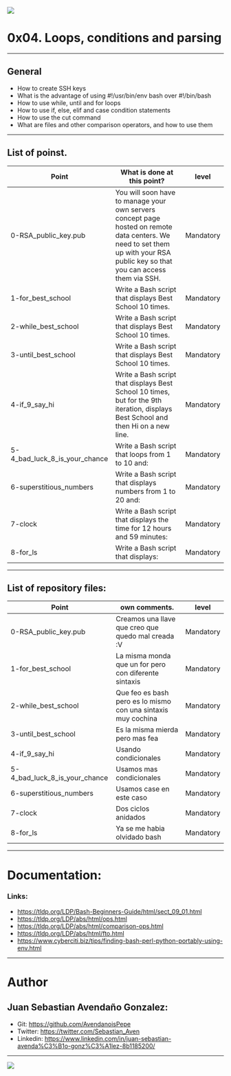 ![](https://s3.amazonaws.com/intranet-projects-files/holbertonschool-sysadmin_devops/251/Vxotqyj.png)

# 0x04. Loops, conditions and parsing

------------

## General

- How to create SSH keys
- What is the advantage of using #!/usr/bin/env bash over #!/bin/bash
- How to use while, until and for loops
- How to use if, else, elif and case condition statements
- How to use the cut command
- What are files and other comparison operators, and how to use them

------------

## List of poinst.

|  Point | What is done at this point? | level |
| ------------ | ------------ | ------------ |
| 0-RSA_public_key.pub | You will soon have to manage your own servers concept page hosted on remote data centers. We need to set them up with your RSA public key so that you can access them via SSH. | Mandatory |
| 1-for_best_school | Write a Bash script that displays Best School 10 times. | Mandatory |
| 2-while_best_school | Write a Bash script that displays Best School 10 times. | Mandatory |
| 3-until_best_school | Write a Bash script that displays Best School 10 times. |  Mandatory |
| 4-if_9_say_hi | Write a Bash script that displays Best School 10 times, but for the 9th iteration, displays Best School and then Hi on a new line. | Mandatory |
| 5-4_bad_luck_8_is_your_chance | Write a Bash script that loops from 1 to 10 and: | Mandatory |
| 6-superstitious_numbers | Write a Bash script that displays numbers from 1 to 20 and: | Mandatory | 
| 7-clock | Write a Bash script that displays the time for 12 hours and 59 minutes: | Mandatory |
| 8-for_ls | Write a Bash script that displays: | Mandatory |

------------

## List of repository files:

|  Point | own comments.  | level |
| ------------ | ------------ | ------------ |
| 0-RSA_public_key.pub | Creamos una llave que creo que quedo mal creada :V  | Mandatory |
| 1-for_best_school | La misma monda que un for pero con diferente sintaxis | Mandatory |
| 2-while_best_school | Que feo es bash pero es lo mismo con una sintaxis muy cochina | Mandatory |
| 3-until_best_school | Es la misma mierda pero mas fea | Mandatory |
| 4-if_9_say_hi | Usando condicionales | Mandatory |
| 5-4_bad_luck_8_is_your_chance | Usamos mas condicionales | Mandatory |
| 6-superstitious_numbers | Usamos case en este caso | Mandatory |
| 7-clock | Dos ciclos anidados | Mandatory |
| 8-for_ls | Ya se me habia olvidado bash | Mandatory |

------------

# Documentation:
### Links:

- https://tldp.org/LDP/Bash-Beginners-Guide/html/sect_09_01.html
- https://tldp.org/LDP/abs/html/ops.html
- https://tldp.org/LDP/abs/html/comparison-ops.html
- https://tldp.org/LDP/abs/html/fto.html
- https://www.cyberciti.biz/tips/finding-bash-perl-python-portably-using-env.html


------------

# Author


## Juan Sebastian Avendaño Gonzalez:
- Git: https://github.com/AvendanoisPepe
- Twitter: https://twitter.com/Sebastian_Aven
- Linkedin: https://www.linkedin.com/in/juan-sebastian-avenda%C3%B1o-gonz%C3%A1lez-8b1185200/

------------


![](https://scontent.fbog4-1.fna.fbcdn.net/v/t39.30808-6/271153206_3074657909465585_6907762404450913633_n.jpg?_nc_cat=105&ccb=1-5&_nc_sid=730e14&_nc_ohc=DPFxC1wg0LkAX-PULpS&_nc_ht=scontent.fbog4-1.fna&oh=00_AT-7aF49a3-ThAgSU2ch0MBVSImH5gXD_YGNPLtK4rIg7Q&oe=62129E80)